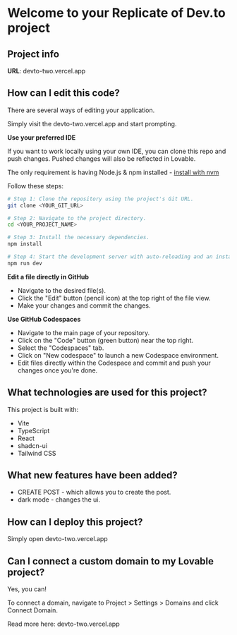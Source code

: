 # Welcome to your Replicate of Dev.to project

## Project info

**URL**: devto-two.vercel.app

## How can I edit this code?

There are several ways of editing your application.

Simply visit the devto-two.vercel.app and start prompting.

**Use your preferred IDE**

If you want to work locally using your own IDE, you can clone this repo and push changes. Pushed changes will also be reflected in Lovable.

The only requirement is having Node.js & npm installed - [install with nvm](https://github.com/nvm-sh/nvm#installing-and-updating)

Follow these steps:

```sh
# Step 1: Clone the repository using the project's Git URL.
git clone <YOUR_GIT_URL>

# Step 2: Navigate to the project directory.
cd <YOUR_PROJECT_NAME>

# Step 3: Install the necessary dependencies.
npm install

# Step 4: Start the development server with auto-reloading and an instant preview.
npm run dev
```

**Edit a file directly in GitHub**

- Navigate to the desired file(s).
- Click the "Edit" button (pencil icon) at the top right of the file view.
- Make your changes and commit the changes.

**Use GitHub Codespaces**

- Navigate to the main page of your repository.
- Click on the "Code" button (green button) near the top right.
- Select the "Codespaces" tab.
- Click on "New codespace" to launch a new Codespace environment.
- Edit files directly within the Codespace and commit and push your changes once you're done.

## What technologies are used for this project?

This project is built with:

- Vite
- TypeScript
- React
- shadcn-ui
- Tailwind CSS

## What new features have been added?
- CREATE POST - which allows you to create the post.
- dark mode - changes the ui.



## How can I deploy this project?

Simply open devto-two.vercel.app

## Can I connect a custom domain to my Lovable project?

Yes, you can!

To connect a domain, navigate to Project > Settings > Domains and click Connect Domain.

Read more here: devto-two.vercel.app
